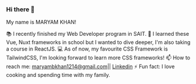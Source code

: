 ### Hi there 👋
My name is MARYAM KHAN!

📚 I recently finished my Web Developer program in SAIT.
🌱 I learned these Vue, Nuxt frameworks in school but I wanted to dive deeper, I'm also taking a course in ReactJS.
💻 As of now, my favourite CSS Framework is TailwindCSS, I'm looking forward to learn more CSS frameworks!
📫 How to reach me: maryambkhan1214@gmail.com|| [Linkedin](https://www.linkedin.com/in/maryam-khan-214a44232)
⚡ Fun fact: I love cooking and spending time with my family.
